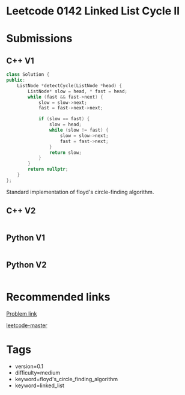 # Leetcode 0142 Linked List Cycle II

# Submissions

## C++ V1

```C++
class Solution {
public:
    ListNode *detectCycle(ListNode *head) {
        ListNode* slow = head, * fast = head;
        while (fast && fast->next) {
            slow = slow->next;
            fast = fast->next->next;

            if (slow == fast) {
                slow = head;
                while (slow != fast) {
                    slow = slow->next;
                    fast = fast->next;
                }
                return slow;
            }
        }
        return nullptr;
    }
};
```

Standard implementation of floyd's circle-finding algorithm.

## C++ V2

```C++
```



## Python V1

```python
```



## Python V2

```python

```





# Recommended links

[Problem link](https://leetcode.com/problems/linked-list-cycle-ii/description/)

[leetcode-master](https://github.com/youngyangyang04/leetcode-master/blob/master/problems/0142.%E7%8E%AF%E5%BD%A2%E9%93%BE%E8%A1%A8II.md)



# Tags

- version=0.1
- difficulty=medium
- keyword=floyd's_circle_finding_algorithm
- keyword=linked_list